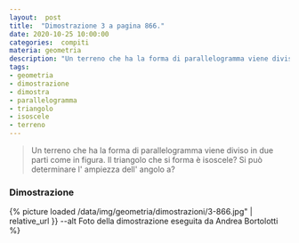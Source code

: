 ```yaml
---
layout:  post
title:  "Dimostrazione 3 a pagina 866."
date: 2020-10-25 10:00:00
categories:  compiti
materia: geometria
description: "Un terreno che ha la forma di parallelogramma viene diviso in due parti. Il triangolo che si forma è isoscele?"
tags:
- geometria
- dimostrazione
- dimostra
- parallelogramma
- triangolo
- isoscele
- terreno
---
```


> Un terreno che ha la forma di parallelogramma viene diviso in due parti come in figura. Il triangolo che si forma è isoscele? Si può determinare l' ampiezza dell' angolo a?

### Dimostrazione

{% picture loaded /data/img/geometria/dimostrazioni/3-866.jpg" | relative_url }} --alt Foto della dimostrazione eseguita da Andrea Bortolotti %}


